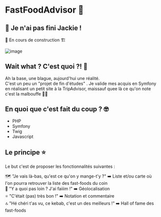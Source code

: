 # FastFoodAdvisor 🍔

## 👷 Je n'ai pas fini Jackie !

🚧 En cours de construction 🏗️

![image](https://user-images.githubusercontent.com/2474167/117319976-18d1f700-ae8c-11eb-8577-7e141e16ef04.png)


## Wait what ? C'est quoi ?! 🤔

Ah la base, une blague, aujourd'hui une réalité.<br />
C'est un peu un "projet de fin d'études" . Je valide mes acquis en Symfony en réalisant un petit site à la TripAdvisor, maissauf quee là ce qu'on note c'est la malbouffe 🍔🍟

## En quoi que c'est fait du coup ? 🤓

- PHP
- Symfony 
- Twig
- Javascript

## Le principe ⭐

Le but c'est de proposer les fonctionnalités suivantes : 

🗺️ "Je vais là-bas, qu'est ce qu'on y mange-t'y ?" ➡️ Liste et/ou carte où l'on pourra retrouver la liste des fast-foods du coin<br />
📍 "Y a quoi pas loin ? J'ai faiiim !" ➡️ Géolocalisation <br />
⭐ "C'était (pas) très bon !" ➡️ Notation et commentaire <br />
🔝 "Hé chéri t'as vu, ce kebab, c'est un des meilleurs !" ➡️ Hall of fame des fast-foods <br />
